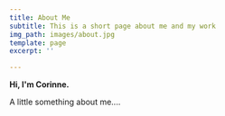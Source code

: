 ```yaml
---
title: About Me
subtitle: This is a short page about me and my work
img_path: images/about.jpg
template: page
excerpt: ''

---
```

**Hi, I'm Corinne.** 

A little something about me.... 